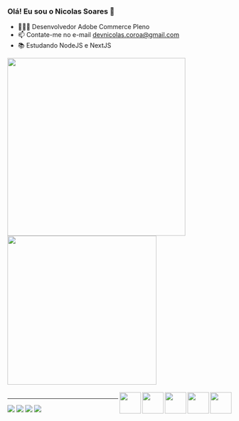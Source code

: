 ### Olá! Eu sou o Nicolas Soares 👋

- 🧑🏻‍💻 Desenvolvedor Adobe Commerce Pleno
- 📫 Contate-me no e-mail <a href="mailto:devnicolas.coroa@gmail.com">devnicolas.coroa@gmail.com</a>
- 📚 Estudando NodeJS e NextJS

 <div width="950em">
  <a src="http://github.com/d3vnicolas">
  <img  width="400em" src="https://github-readme-stats.vercel.app/api?username=d3vnicolas&show_icons=true&theme=dark&include_all_commits=true&count_private=true"/>
  <img  width="335em" src="https://github-readme-stats.vercel.app/api/top-langs/?username=d3vnicolas&layout=compact&langs_count=7&theme=dark"/>
</div>
  <div><br>
    <img align="right" width="48px" height="48px" src="https://img.icons8.com/color/48/000000/javascript--v1.png"/>
    <img align="right" width="48px" height="48px" src="https://img.icons8.com/color/48/000000/sass.png"/>
    <img align="right" width="48px" height="48px" src="https://img.icons8.com/ultraviolet/40/000000/react--v2.png"/>
    <img align="right" width="48px" height="48px" src="https://img.icons8.com/color/48/000000/html-5--v1.png"/>
    <img align="right" width="48px" height="48px" src="https://img.icons8.com/color/48/000000/css3.png"/>
</div>
  <hr>
<div>
    <a align="center" href="https://www.facebook.com/nicolas.soares.35"><img src="https://img.shields.io/badge/Facebook-1877F2?style=for-the-badge&logo=facebook&logoColor=white"></a>
    <a href="https://www.instagram.com/_nicsoares/"><img src="https://img.shields.io/badge/Instagram-E4405F?style=for-the-badge&logo=instagram&logoColor=white"></a>
    <a href="https://www.linkedin.com/in/nicolas-soares-887655220/"><img src="https://img.shields.io/badge/LinkedIn-0e76a8?style=for-the-badge&logo=linkedin&logoColor=white"></a>
    <a href="mailto:devnicolas.coroa@gmail.com"><img src="https://img.shields.io/badge/Gmail-D14836?style=for-the-badge&logo=gmail&logoColor=white"></a>
</div>
